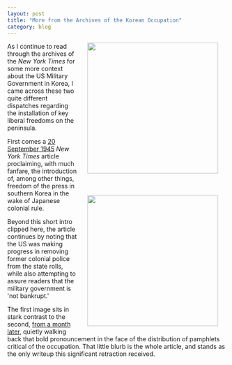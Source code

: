 ```yaml
---
layout: post
title: "More from the Archives of the Korean Occupation"
category: blog
---
```


<img src="http://crisisofenclosure.com/img/freedom-restored.jpg" width="300" align="right" style="MARGIN: 20px; margin-top: 0px; margin-bottom: 50px;"/>

<img src="http://crisisofenclosure.com/img/pamphlets.jpg" width="300" align="right" style="MARGIN: 20px; margin-top: 0px; margin-bottom: 10px;"/>

As I continue to read through the archives of the *New York Times* for some more context about the US Military Government in Korea, I came across these two quite different dispatches regarding the installation of key liberal freedoms on the peninsula.  

First comes a [20 September 1945](http://timesmachine.nytimes.com/timesmachine/1945/09/20/88296646.html?pageNumber=2) *New York Times* article proclaiming, with much fanfare, the introduction of, among other things, freedom of the press in southern Korea in the wake of Japanese colonial rule.

Beyond this short intro clipped here, the article continues by noting that the US was making progress in removing former colonial police from the state rolls, while also attempting to assure readers that the military government is 'not bankrupt.'

The first image sits in stark contrast to the second, [from a month later](http://timesmachine.nytimes.com/timesmachine/1945/10/30/94029061.html?pageNumber=2), quietly walking back that bold pronouncement in the face of the distribution of pamphlets critical of the occupation. That little blurb is the whole article, and stands as the only writeup this significant retraction received.
